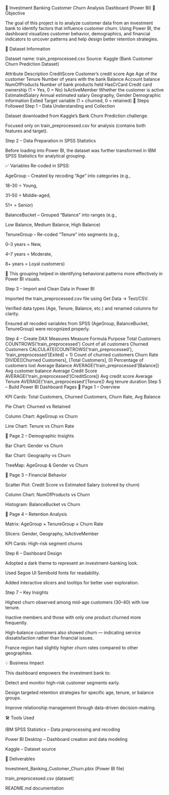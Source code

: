 🏦 Investment Banking Customer Churn Analysis Dashboard (Power BI)
🎯 Objective

The goal of this project is to analyze customer data from an investment bank to identify factors that influence customer churn.
Using Power BI, the dashboard visualizes customer behavior, demographics, and financial indicators to uncover patterns and help design better retention strategies.

🧮 Dataset Information

Dataset name: train_preprocessed.csv
Source: Kaggle (Bank Customer Churn Prediction Dataset)

Attribute	Description
CreditScore	Customer’s credit score
Age	Age of the customer
Tenure	Number of years with the bank
Balance	Account balance
NumOfProducts	Number of bank products held
HasCrCard	Credit card ownership (1 = Yes, 0 = No)
IsActiveMember	Whether the customer is active
EstimatedSalary	Annual estimated salary
Geography, Gender	Demographic information
Exited	Target variable (1 = churned, 0 = retained)
🧩 Steps Followed
Step 1 – Data Understanding and Collection

Dataset downloaded from Kaggle’s Bank Churn Prediction challenge.

Focused only on train_preprocessed.csv for analysis (contains both features and target).

Step 2 – Data Preparation in SPSS Statistics

Before loading into Power BI, the dataset was further transformed in IBM SPSS Statistics for analytical grouping.

✅ Variables Re-coded in SPSS:

AgeGroup – Created by recoding “Age” into categories (e.g.,

18–30 = Young,

31–50 = Middle-aged,

51+ = Senior)

BalanceBucket – Grouped “Balance” into ranges (e.g.,

Low Balance, Medium Balance, High Balance)

TenureGroup – Re-coded “Tenure” into segments (e.g.,

0–3 years = New,

4–7 years = Moderate,

8+ years = Loyal customers)

🧠 This grouping helped in identifying behavioral patterns more effectively in Power BI visuals.

Step 3 – Import and Clean Data in Power BI

Imported the train_preprocessed.csv file using Get Data → Text/CSV.

Verified data types (Age, Tenure, Balance, etc.) and renamed columns for clarity.

Ensured all recoded variables from SPSS (AgeGroup, BalanceBucket, TenureGroup) were recognized properly.

Step 4 – Create DAX Measures
Measure	Formula	Purpose
Total Customers	COUNTROWS('train_preprocessed')	Count of all customers
Churned Customers	CALCULATE(COUNTROWS('train_preprocessed'), 'train_preprocessed'[Exited] = 1)	Count of churned customers
Churn Rate	DIVIDE([Churned Customers], [Total Customers], 0)	Percentage of customers lost
Average Balance	AVERAGE('train_preprocessed'[Balance])	Avg customer balance
Average Credit Score	AVERAGE('train_preprocessed'[CreditScore])	Avg credit score
Average Tenure	AVERAGE('train_preprocessed'[Tenure])	Avg tenure duration
Step 5 – Build Power BI Dashboard Pages
📘 Page 1 – Overview

KPI Cards: Total Customers, Churned Customers, Churn Rate, Avg Balance

Pie Chart: Churned vs Retained

Column Chart: AgeGroup vs Churn

Line Chart: Tenure vs Churn Rate

📗 Page 2 – Demographic Insights

Bar Chart: Gender vs Churn

Bar Chart: Geography vs Churn

TreeMap: AgeGroup & Gender vs Churn

📙 Page 3 – Financial Behavior

Scatter Plot: Credit Score vs Estimated Salary (colored by churn)

Column Chart: NumOfProducts vs Churn

Histogram: BalanceBucket vs Churn

📒 Page 4 – Retention Analysis

Matrix: AgeGroup × TenureGroup × Churn Rate

Slicers: Gender, Geography, IsActiveMember

KPI Cards: High-risk segment churns

Step 6 – Dashboard Design

Adopted a dark theme to represent an investment-banking look.

Used Segoe UI Semibold fonts for readability.

Added interactive slicers and tooltips for better user exploration.

Step 7 – Key Insights

Highest churn observed among mid-age customers (30–40) with low tenure.

Inactive members and those with only one product churned more frequently.

High-balance customers also showed churn — indicating service dissatisfaction rather than financial issues.

France region had slightly higher churn rates compared to other geographies.

💡 Business Impact

This dashboard empowers the investment bank to:

Detect and monitor high-risk customer segments early.

Design targeted retention strategies for specific age, tenure, or balance groups.

Improve relationship management through data-driven decision-making.

🛠️ Tools Used

IBM SPSS Statistics – Data preprocessing and recoding

Power BI Desktop – Dashboard creation and data modeling

Kaggle – Dataset source

📁 Deliverables

Investment_Banking_Customer_Churn.pbix (Power BI file)

train_preprocessed.csv (dataset)

README.md documentation
